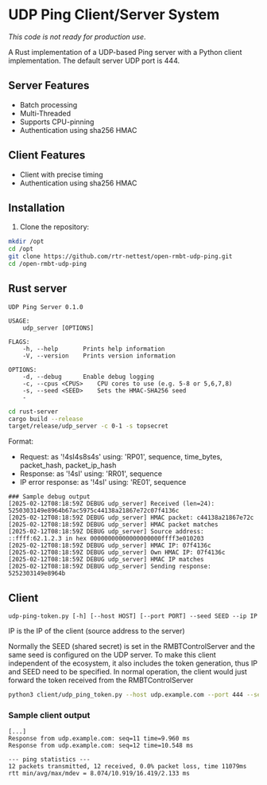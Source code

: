 # UDP Ping Client/Server System


*This code is not ready for production use*.

A Rust implementation of a UDP-based Ping server with a Python client implementation.
The default server UDP port is 444.

## Server Features
- Batch processing
- Multi-Threaded
- Supports CPU-pinning
- Authentication using sha256 HMAC

## Client Features
- Client with precise timing
- Authentication using sha256 HMAC

## Installation

1. Clone the repository:
```bash
mkdir /opt
cd /opt
git clone https://github.com/rtr-nettest/open-rmbt-udp-ping.git
cd /open-rmbt-udp-ping
```

## Rust server

```
UDP Ping Server 0.1.0

USAGE:
    udp_server [OPTIONS]

FLAGS:
    -h, --help       Prints help information
    -V, --version    Prints version information

OPTIONS:
    -d, --debug      Enable debug logging
    -c, --cpus <CPUS>    CPU cores to use (e.g. 5-8 or 5,6,7,8)
    -s, --seed <SEED>    Sets the HMAC-SHA256 seed
    -
```

```bash
cd rust-server
cargo build --release 
target/release/udp_server -c 0-1 -s topsecret
```
Format:
- Request: as '!4sI4s8s4s' using: 'RP01', sequence, time_bytes, packet_hash, packet_ip_hash
- Response: as '!4sI' using: 'RR01', sequence
- IP error response: as '!4sI' using: 'RE01', sequence


```
### Sample debug output
[2025-02-12T08:18:59Z DEBUG udp_server] Received (len=24): 5250303149e8964b67ac5975c44138a21867e72c07f4136c
[2025-02-12T08:18:59Z DEBUG udp_server] HMAC packet: c44138a21867e72c
[2025-02-12T08:18:59Z DEBUG udp_server] HMAC packet matches
[2025-02-12T08:18:59Z DEBUG udp_server] Source address: ::ffff:62.1.2.3 in hex 00000000000000000000ffff3e010203
[2025-02-12T08:18:59Z DEBUG udp_server] HMAC IP: 07f4136c
[2025-02-12T08:18:59Z DEBUG udp_server] Own HMAC IP: 07f4136c
[2025-02-12T08:18:59Z DEBUG udp_server] HMAC IP matches
[2025-02-12T08:18:59Z DEBUG udp_server] Sending response: 5252303149e8964b
```

## Client
```
udp-ping-token.py [-h] [--host HOST] [--port PORT] --seed SEED --ip IP
```
IP is the IP of the client (source address to the server)

Normally the SEED (shared secret) is set in the RMBTControlServer and the same seed is configured
on the UDP server. To make this client independent of the ecosystem, it also includes the token generation,
thus IP and SEED need to be specified. In normal operation, the client would just forward the token received
from the RMBTControlServer

```bash
python3 client/udp_ping_token.py --host udp.example.com --port 444 --seed topsecret  --ip 1.2.3.4
```

### Sample client output
```
[...]
Response from udp.example.com: seq=11 time=9.960 ms
Response from udp.example.com: seq=12 time=10.548 ms

--- ping statistics ---
12 packets transmitted, 12 received, 0.0% packet loss, time 11079ms
rtt min/avg/max/mdev = 8.074/10.919/16.419/2.133 ms
```





